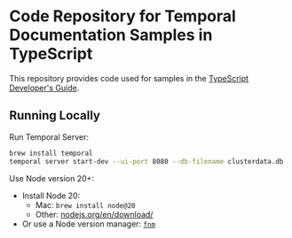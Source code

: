 # Code Repository for Temporal Documentation Samples in TypeScript

This repository provides code used for samples in the [TypeScript Developer's Guide](https://docs.temporal.io/dev-guide/typescript).

## Running Locally

Run Temporal Server:

```sh
brew install temporal
temporal server start-dev --ui-port 8080 --db-filename clusterdata.db
```

Use Node version 20+:

- Install Node 20:
  - Mac: `brew install node@20`
  - Other: [nodejs.org/en/download/](https://nodejs.org/en/download/)
- Or use a Node version manager: [`fnm`](https://github.com/Schniz/fnm#readme)

